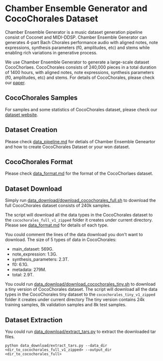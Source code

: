 # Chamber Ensemble Generator and CocoChorales Dataset



Chamber Ensemble Generator is a music dataset generation pipeline consist of Coconet and MIDI-DDSP. Chamber Ensemble Generator can generates 4-part Bach Chorales performance audio with aligned notes, note expressions, synthesis parameters (f0, amplitudes, etc) and stems while enabling rich variations in generative process.

We use Chamber Ensemble Generator to generate a large-scale dataset CocoChorlaes. CocoChorales consists of 240,000 pieces in a total duration of 1400 hours, with aligned notes, note expressions, synthesis parameters (f0, amplitudes, etc) and stems. For details of CocoChorales, please check our [paper](https://www.mlasworkshop.com/_files/ugd/35b7d8_ff9e5682cbbe44338b3f1154541ae45f.pdf). 



## CocoChorales Samples

For samples and some statistics of CocoChorales dataset, please check our [dataset website](https://chamber-ensemble-generator.github.io/).



## Dataset Creation

Please check [data_pipeline.md](data_pipeline.md) for detials of Chamber Ensemble Geneartor and how to create CocoChorales Dataset or your won dataset.



## CocoChorales Format

Please check [data_format.md](data_format.md) for the format of the CocoChorlaes dataset.

## Dataset Download

Simply run [data_download/download_cocochorales_full.sh](data_download/download_cocochorales_full.sh) to download the full CocoChorales dataset consists of 240k samples.

The script will download all the data types in the CocoChorales dataset to the `cocochorales_full_v1_zipped` folder it creates under current directory. 
Please see [data_format.md](data_format.md) for details of each type.

You could comment the lines of the data download you don't want to download.
The size of 5 types of data in CocoChorales:
 - main_dataset: 569G.
 - note_expression: 1.3G.
 - synthesis_parameters: 2.3T.
 - f0: 6.1G.
 - metadata: 279M.
 - total: 2.9T.

You could run [data_download/download_cocochorales_tiny.sh](data_download/download_cocochorales_tiny.sh) to download a tiny version of CocoChorales dataset. 
The script will download all the data types in the CocoChorales tiny dataset to the `cocochorales_tiny_v1_zipped` folder it creates under current directory
The tiny version contains 24k training samples, 8k validation samples and 8k test samples.


## Dataset Extraction
You could run [data_download/extract_tars.py](data_download/extract_tars.py) to extract the downloaded tar files.
```
python data_download/extract_tars.py --data_dir <dir_to_cocochorales_full_v1_zipped> --output_dir <dir_to_cocochorales_full>
```


